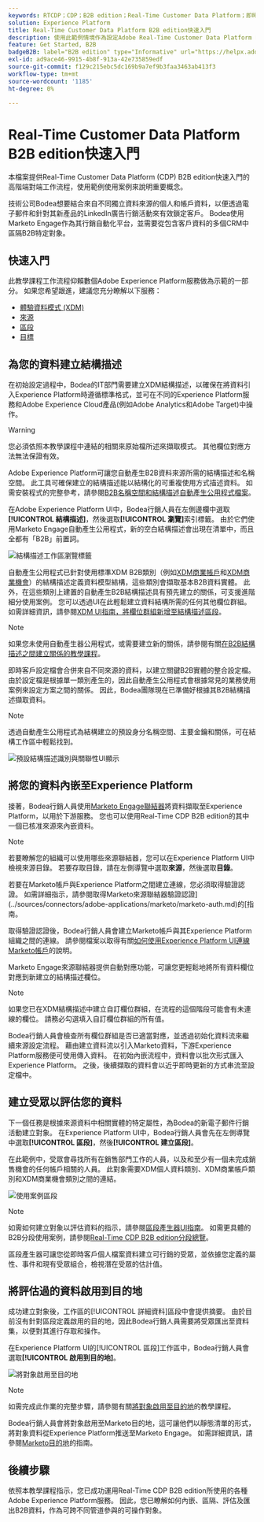 ```yaml
---
keywords: RTCDP；CDP；B2B edition；Real-Time Customer Data Platform；即時客戶資料平台；real time cdp；b2b；cdp
solution: Experience Platform
title: Real-Time Customer Data Platform B2B edition快速入門
description: 使用此範例情境作為設定Adobe Real-Time Customer Data Platform B2B edition實作的範例。
feature: Get Started, B2B
badgeB2B: label="B2B edition" type="Informative" url="https://helpx.adobe.com/legal/product-descriptions/real-time-customer-data-platform-b2b-edition-prime-and-ultimate-packages.html newtab=true"
exl-id: ad9ace46-9915-4b8f-913a-42e735859edf
source-git-commit: f129c215ebc5dc169b9a7ef9b3faa3463ab413f3
workflow-type: tm+mt
source-wordcount: '1185'
ht-degree: 0%

---
```


# Real-Time Customer Data Platform B2B edition快速入門

本檔案提供Real-Time Customer Data Platform (CDP) B2B edition快速入門的高階端對端工作流程，使用範例使用案例來說明重要概念。

技術公司Bodea想要結合來自不同獨立資料來源的個人和帳戶資料，以便透過電子郵件和針對其新產品的LinkedIn廣告行銷活動來有效鎖定客戶。 Bodea使用Marketo Engage作為其行銷自動化平台，並需要從包含客戶資料的多個CRM中區隔B2B特定對象。

## 快速入門

此教學課程工作流程仰賴數個Adobe Experience Platform服務做為示範的一部分。 如果您希望跟進，建議您充分瞭解以下服務：

- [體驗資料模式 (XDM)](../xdm/home.md)
- [來源](../sources/home.md)
- [區段](../segmentation/home.md)
- [目標](../destinations/home.md)

## 為您的資料建立結構描述

在初始設定過程中，Bodea的IT部門需要建立XDM結構描述，以確保在將資料引入Experience Platform時遵循標準格式，並可在不同的Experience Platform服務和Adobe Experience Cloud產品(例如Adobe Analytics和Adobe Target)中操作。

>[!WARNING]
>
>您必須依照本教學課程中連結的相關來原始檔所述來擷取模式。 其他欄位對應方法無法保證有效。

Adobe Experience Platform可讓您自動產生B2B資料來源所需的結構描述和名稱空間。 此工具可確保建立的結構描述能以結構化的可重複使用方式描述資料。 如需安裝程式的完整參考，請參閱[B2B名稱空間和結構描述自動產生公用程式檔案](../sources/connectors/adobe-applications/marketo/marketo-namespaces.md)。

在Adobe Experience Platform UI中，Bodea行銷人員在左側邊欄中選取&#x200B;**[!UICONTROL 結構描述]**，然後選取&#x200B;**[!UICONTROL 瀏覽]**&#x200B;索引標籤。 由於它們使用Marketo Engage自動產生公用程式，新的空白結構描述會出現在清單中，而且全都有「B2B」前置詞。

![結構描述工作區瀏覽標籤](./assets/b2b-tutorial/empty-b2b-schemas.png)

自動產生公用程式已針對使用標準XDM B2B類別（例如[XDM商業帳戶](../xdm/classes/b2b/business-account.md)和[XDM商業機會](../xdm/classes/b2b/business-opportunity.md)）的結構描述定義資料模型結構，這些類別會擷取基本B2B資料實體。 此外，在這些類別上建置的自動產生B2B結構描述具有預先建立的關係，可支援進階細分使用案例。 您可以透過UI在此輕鬆建立資料結構所需的任何其他欄位群組。 如需詳細資訊，請參閱[XDM UI指南，將欄位群組新增至結構描述區段](../xdm/ui/resources/schemas.md#add-field-groups)。

>[!NOTE]
> 
>如果您未使用自動產生器公用程式，或需要建立新的關係，請參閱有關[在B2B結構描述之間建立關係的教學課程](../xdm/tutorials/relationship-b2b.md)。

即時客戶設定檔會合併來自不同來源的資料，以建立關鍵B2B實體的整合設定檔。 由於設定檔是根據單一類別產生的，因此自動產生公用程式會根據常見的業務使用案例來設定方案之間的關係。 因此，Bodea團隊現在已準備好根據其B2B結構描述擷取資料。

>[!NOTE]
> 
>透過自動產生公用程式為結構建立的預設身分名稱空間、主要金鑰和關係，可在結構工作區中輕鬆找到。
>
>![預設結構描述識別與關聯性UI顯示](./assets/b2b-tutorial/schema-identity-relationship.png)

## 將您的資料內嵌至Experience Platform

接著，Bodea行銷人員使用[Marketo Engage聯結器](../sources/connectors/adobe-applications/marketo/marketo.md)將資料擷取至Experience Platform，以用於下游服務。 您也可以使用Real-Time CDP B2B edition的其中一個已核准來源來內嵌資料。

>[!NOTE]
> 
>若要瞭解您的組織可以使用哪些來源聯結器，您可以在Experience Platform UI中檢視來源目錄。 若要存取目錄，請在左側導覽中選取&#x200B;**來源**，然後選取&#x200B;**目錄**。

若要在Marketo帳戶與Experience Platform之間建立連線，您必須取得驗證認證。 如需詳細指示，請參閱取得Marketo來源聯結器驗證認證](../sources/connectors/adobe-applications/marketo/marketo-auth.md)的[指南。

取得驗證認證後，Bodea行銷人員會建立Marketo帳戶與其Experience Platform組織之間的連線。 請參閱檔案以取得有關[如何使用Experience Platform UI連線Marketo帳戶](../sources/tutorials/ui/create/adobe-applications/marketo.md)的說明。

Marketo Engage來源聯結器提供自動對應功能，可讓您更輕鬆地將所有資料欄位對應到新建立的結構描述欄位。

>[!NOTE]
> 
>如果您已在XDM結構描述中建立自訂欄位群組，在流程的這個階段可能會有未連線的欄位。 請務必勾選填入自訂欄位群組的所有值。

Bodea行銷人員會檢查所有欄位群組是否已適當對應，並透過初始化資料流來繼續來源設定流程。 藉由建立資料流以引入Marketo資料，下游Experience Platform服務便可使用傳入資料。 在初始內嵌流程中，資料會以批次形式匯入Experience Platform。 之後，後續擷取的資料會以近乎即時更新的方式串流至設定檔中。

## 建立受眾以評估您的資料

下一個任務是根據來源資料中相關實體的特定屬性，為Bodea的新電子郵件行銷活動建立對象。 在Experience Platform UI中，Bodea行銷人員會先在左側導覽中選取&#x200B;**[!UICONTROL 區段]**，然後&#x200B;**[!UICONTROL 建立區段]**。

在此範例中，受眾會尋找所有在銷售部門工作的人員，以及和至少有一個未完成銷售機會的任何帳戶相關的人員。 此對象需要XDM個人資料類別、XDM商業帳戶類別和XDM商業機會類別之間的連結。

![使用案例區段](./assets/b2b-tutorial/use-case-segment.png)

>[!NOTE]
> 
>如需如何建立對象以評估資料的指示，請參閱[區段產生器UI指南](../segmentation/ui/segment-builder.md)。 如需更具體的B2B分段使用案例，請參閱[Real-Time CDP B2B edition分段總覽](./segmentation/b2b.md)。

區段產生器可讓您從即時客戶個人檔案資料建立可行銷的受眾，並依據您定義的屬性、事件和現有受眾組合，檢視潛在受眾的估計值。

## 將評估過的資料啟用到目的地

成功建立對象後，工作區的[!UICONTROL 詳細資料]區段中會提供摘要。 由於目前沒有針對區段定義啟用的目的地，因此Bodea行銷人員需要將受眾匯出至資料集，以便對其進行存取和操作。

在Experience Platform UI的[!UICONTROL 區段]工作區中，Bodea行銷人員會選取&#x200B;**[!UICONTROL 啟用到目的地]**。

![將對象啟用至目的地](./assets/b2b-tutorial/activate-to-destination.png)

>[!NOTE]
> 
>如需完成此作業的完整步驟，請參閱有關[將對象啟用至目的地](https://experienceleague.adobe.com/docs/marketo/using/product-docs/core-marketo-concepts/smart-lists-and-static-lists/static-lists/push-an-adobe-experience-cloud-segment-to-a-marketo-static-list.html)的教學課程。

Bodea行銷人員會將對象啟用至Marketo目的地，這可讓他們以靜態清單的形式，將對象資料從Experience Platform推送至Marketo Engage。 如需詳細資訊，請參閱[Marketo目的地](https://experienceleague.adobe.com/docs/experience-platform/destinations/catalog/adobe/marketo-engage.html)的指南。

## 後續步驟

依照本教學課程指示，您已成功運用Real-Time CDP B2B edition所使用的各種Adobe Experience Platform服務。 因此，您已瞭解如何內嵌、區隔、評估及匯出B2B資料，作為可跨不同管道參與的可操作對象。
